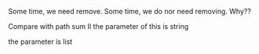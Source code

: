 Some time,
we need remove.
Some time,
we do nor need removing.
Why??

Compare with path sum II
the parameter of this is string

the parameter is list
